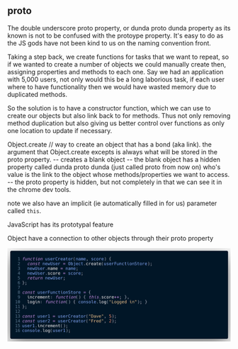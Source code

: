 ## __proto__

The double underscore proto property, or dunda proto dunda property as its known is not to be confused with the protoype property.
It's easy to do as the JS gods have not been kind to us on the naming convention front.

Taking a step back, we create functions for tasks that we want to repeat, so if we wanted to create a number of objects we could manually create then, assigning properties and methods to each one. Say we had an application with 5,000 users, not only would this be a long laborious task, if each user where to have functionality then we would have wasted memory due to duplicated methods.

So the solution is to have a constructor function, which we can use to create our objects but also link back to for methods.
Thus not only removing method duplication but also giving us better control over functions as only one location to update if necessary.

Object.create // way to create an object that has a bond (aka link).
the argument that Object.create excepts is always what will be stored in the proto property.
-- creates a blank object
-- the blank object has a hidden property called dunda proto dunda (just called proto from now on) who's value is the link to the object whose methods/properties we want to access.
-- the proto property is hidden, but not completely in that we can see it in the chrome dev tools.

note we also have an implicit (ie automatically filled in for us) parameter called `this`.

JavaScript has its prototypal feature 

Object have a connection to other objects through their proto property


![prt1-png](png/prt1.png)

